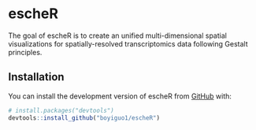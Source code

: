 
# escheR

<!-- badges: start -->
<!-- badges: end -->

The goal of escheR is to create an unified multi-dimensional spatial visualizations for spatially-resolved transcriptomics data following Gestalt principles.

## Installation

You can install the development version of escheR from [GitHub](https://github.com/) with:

``` r
# install.packages("devtools")
devtools::install_github("boyiguo1/escheR")
```

